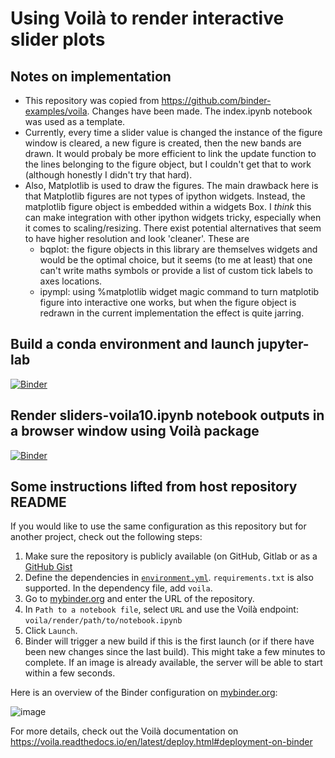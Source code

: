 # Using Voilà to render interactive slider plots 

## Notes on implementation
- This repository was copied from https://github.com/binder-examples/voila. Changes have been made. The index.ipynb notebook was used as a template. 
- Currently, every time a slider value is changed the instance of the figure window is cleared, a new figure is created, then the new bands are drawn. It would probaly be more efficient to link the update function to the lines belonging to the figure object, but I couldn't get that to work (although honestly I didn't try that hard). 
- Also, Matplotlib is used to draw the figures. The main drawback here is that Matplotlib figures are not types of ipython widgets. Instead, the matplotlib figure object is embedded within a widgets Box. I _think_ this can make integration with other ipython widgets tricky, especially when it comes to scaling/resizing. There exist potential alternatives that seem to have higher resolution and look 'cleaner'. These are
   - bqplot: the figure objects in this library are themselves widgets and would be the optimal choice, but it seems (to me at least) that one can't write maths symbols or provide a list of custom tick labels to axes locations. 
   - ipympl: using %matplotlib widget magic command to turn matplotib figure into interactive one works, but when the figure object is redrawn in the current implementation the effect is quite jarring. 


## Build a conda environment and launch jupyter-lab
[![Binder](https://mybinder.org/badge_logo.svg)](https://mybinder.org/v2/gh/dylanjones96/Voila-tests/HEAD)

## Render sliders-voila10.ipynb notebook outputs in a browser window using Voilà package
[![Binder](https://mybinder.org/badge_logo.svg)](https://mybinder.org/v2/gh/dylanjones96/Voila-tests/main?urlpath=voila%2Frender%2Findex_test8.ipynb)

## Some instructions lifted from host repository README

If you would like to use the same configuration as this repository but for another project, check out the following steps:

1. Make sure the repository is publicly available (on GitHub, Gitlab or as a [GitHub Gist](https://gist.github.com)
2. Define the dependencies in [`environment.yml`](./environment.yml). `requirements.txt` is also supported. In the dependency file, add `voila`.
3. Go to [mybinder.org](https://mybinder.org) and enter the URL of the repository.
4. In `Path to a notebook file`, select `URL` and use the Voilà endpoint: `voila/render/path/to/notebook.ipynb`
5. Click `Launch`.
6. Binder will trigger a new build if this is the first launch (or if there have been new changes since
   the last build). This might take a few minutes to complete. If an image is already available,
   the server will be able to start within a few seconds.

Here is an overview of the Binder configuration on [mybinder.org](https://mybinder.org):

![image](https://user-images.githubusercontent.com/591645/132292481-01f877c3-77f8-46ba-b265-23bd3e25f513.png)

For more details, check out the Voilà documentation on https://voila.readthedocs.io/en/latest/deploy.html#deployment-on-binder
